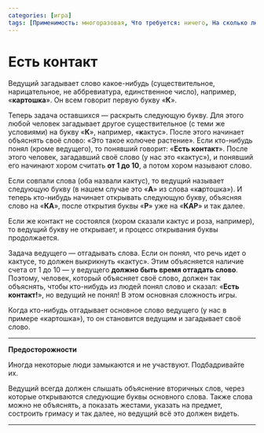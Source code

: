 ```yaml
---
categories: [игра]
tags: [Применимость: многоразовая, Что требуется: ничего, На сколько людей рассчитано: от 3, Подвижность: нет, Место проведения: где угодно]
---
```


# Есть контакт

Ведущий загадывает слово какое-нибудь (существительное, нарицательное, не аббревиатура, единственное число), например, «**картошка**». Он всем говорит первую букву «**К**».

Теперь задача оставшихся — раскрыть следующую букву. Для этого любой человек загадывает другое существительное (с теми же условиями) на букву «**К**», например, «**к**актус». После этого начинает объяснять своё слово: «Это такое колючее растение». Если кто-нибудь понял (кроме ведущего), то понявший говорит: «**Есть контакт**». После этого человек, загадавший своё слово (у нас это «кактус»), и понявший его начинают хором считать **от 1 до 10**, а потом хором называют слово.

Если совпали слова (оба назвали кактус), то ведущий называет следующую букву (в нашем случае это «**А**» из слова «к**а**ртошка»). И теперь кто-нибудь начинает открывать следующую букву, объясняя слово на «**КА**», после открытия буквы «**Р**» уже на «**КАР**» и так далее.

Если же контакт не состоялся (хором сказали кактус и роза, например), то ведущий букву не открывает, и процесс открывания буквы продолжается.

Задача ведущего — отгадывать слова. Если он понял, что речь идет о кактусе, то должен выкрикнуть «кактус». Этим объясняется наличие счета от 1 до 10 — у ведущего **должно быть время отгадать слово**. Поэтому, человек, который объясняет своё слово, должен так объяснять, чтобы кто-нибудь из людей понял слово и сказал: «**Есть контакт!**», но ведущий не понял! В этом основная сложность игры.

Когда кто-нибудь отгадывает основное слово ведущего (у нас в примере «картошка»), то он становится ведущим и загадывает своё слово.

---

**Предосторожности** <!-- !warning -->

Иногда некоторые люди замыкаются и не участвуют. Подбадривайте их.

Ведущий всегда должен слышать объяснение вторичных слов, через которые открываются следующие буквы основного слова. Также слова можно не объяснять, а показать жестами, указать на предмет, состроить гримасу и так далее, но ведущий всё это должен видеть.

---

